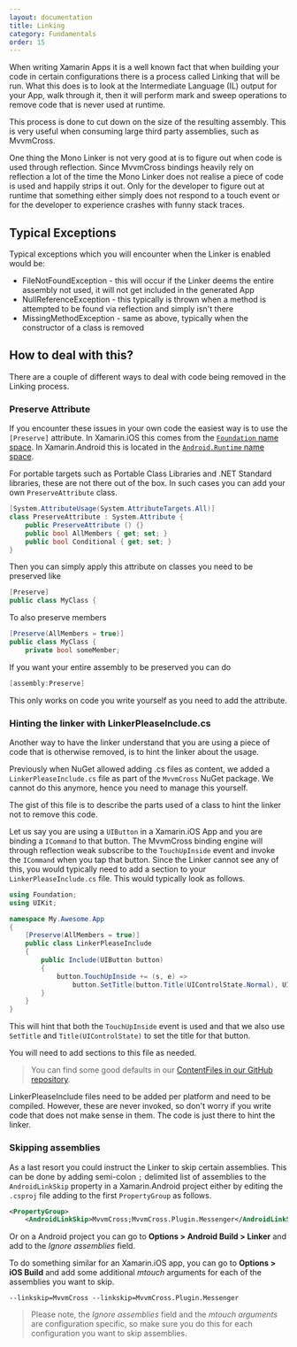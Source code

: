 ```yaml
---
layout: documentation
title: Linking
category: Fundamentals
order: 15
---
```


When writing Xamarin Apps it is a well known fact that when building your code in certain configurations there is a process called Linking that will be run. 
What this does is to look at the Intermediate Language (IL) output for your App, walk through it, then it will perform mark and sweep operations to remove code that is never used at runtime.

This process is done to cut down on the size of the resulting assembly. This is very useful when consuming large third party assemblies, such as MvvmCross.

One thing the Mono Linker is not very good at is to figure out when code is used through reflection. Since MvvmCross bindings heavily rely on reflection a lot of the time the Mono Linker does not realise a piece of code is used and happily strips it out. Only for the developer to figure out at runtime that something either simply does not respond to a touch event or for the developer to experience crashes with funny stack traces.

## Typical Exceptions
Typical exceptions which you will encounter when the Linker is enabled would be:
* FileNotFoundException - this will occur if the Linker deems the entire assembly not used, it will not get included in the generated App
* NullReferenceException - this typically is thrown when a method is attempted to be found via reflection and simply isn't there
* MissingMethodException - same as above, typically when the constructor of a class is removed

## How to deal with this?
There are a couple of different ways to deal with code being removed in the Linking process.

### Preserve Attribute
If you encounter these issues in your own code the easiest way is to use the `[Preserve]` attribute. In Xamarin.iOS this comes from the [`Foundation` name space](https://developer.xamarin.com/api/type/Foundation.PreserveAttribute/). In Xamarin.Android this is located in the [`Android.Runtime` name space](https://developer.xamarin.com/api/type/Android.Runtime.PreserveAttribute/).

For portable targets such as Portable Class Libraries and .NET Standard libraries, these are not there out of the box. In such cases you can add your own `PreserveAttribute` class.

```csharp
[System.AttributeUsage(System.AttributeTargets.All)]
class PreserveAttribute : System.Attribute {
    public PreserveAttribute () {}
    public bool AllMembers { get; set; }
    public bool Conditional { get; set; }
}
```

Then you can simply apply this attribute on classes you need to be preserved like

```csharp
[Preserve]
public class MyClass {
```

To also preserve members

```csharp
[Preserve(AllMembers = true)]
public class MyClass {
    private bool someMember;
```

If you want your entire assembly to be preserved you can do

```csharp
[assembly:Preserve]
```

This only works on code you write yourself as you need to add the attribute.

### Hinting the linker with LinkerPleaseInclude.cs 

Another way to have the linker understand that you are using a piece of code that is otherwise removed, is to hint the linker about the usage.

Previously when NuGet allowed adding .cs files as content, we added a `LinkerPleaseInclude.cs` file as part of the `MvvmCross` NuGet package. We cannot do this anymore, hence you need to manage this yourself.

The gist of this file is to describe the parts used of a class to hint the linker not to remove this code.

Let us say you are using a `UIButton` in a Xamarin.iOS App and you are binding a `ICommand` to that button. The MvvmCross binding engine will through reflection weak subscribe to the `TouchUpInside` event and invoke the `ICommand` when you tap that button. Since the Linker cannot see any of this, you would typically need to add a section to your `LinkerPleaseInclude.cs` file. This would typically look as follows.

```csharp
using Foundation;
using UIKit;

namespace My.Awesome.App
{
    [Preserve(AllMembers = true)]
    public class LinkerPleaseInclude
    {
        public Include(UIButton button)
        {
            button.TouchUpInside += (s, e) =>
                button.SetTitle(button.Title(UIControlState.Normal), UIControlState.Normal);
        }
    }
}
```

This will hint that both the `TouchUpInside` event is used and that we also use `SetTitle` and `Title(UIControlState)` to set the title for that button.

You will need to add sections to this file as needed.

> You can find some good defaults in our [ContentFiles in our GitHub repository](https://github.com/MvvmCross/MvvmCross/tree/develop/ContentFiles).

LinkerPleaseInclude files need to be added per platform and need to be compiled. However, these are never invoked, so don't worry if you write code that does not make sense in them. The code is just there to hint the linker.

### Skipping assemblies

As a last resort you could instruct the Linker to skip certain assemblies. This can be done by adding semi-colon `;` delimited list of assemblies to the `AndroidLinkSkip` property in a Xamarin.Android project either by editing the `.csproj` file adding to the first `PropertyGroup` as follows.

```xml
<PropertyGroup>
    <AndroidLinkSkip>MvvmCross;MvvmCross.Plugin.Messenger</AndroidLinkSkip>
```

Or on a Android project you can go to **Options > Android Build > Linker** and add to the *Ignore assemblies* field.

To do something similar for an Xamarin.iOS app, you can go to **Options > iOS Build** and add some additional *mtouch* arguments for each of the assemblies you want to skip.

```
--linkskip=MvvmCross --linkskip=MvvmCross.Plugin.Messenger
```

> Please note, the *Ignore assemblies* field and the *mtouch arguments* are configuration specific, so make sure you do this for each configuration you want to skip assemblies.
